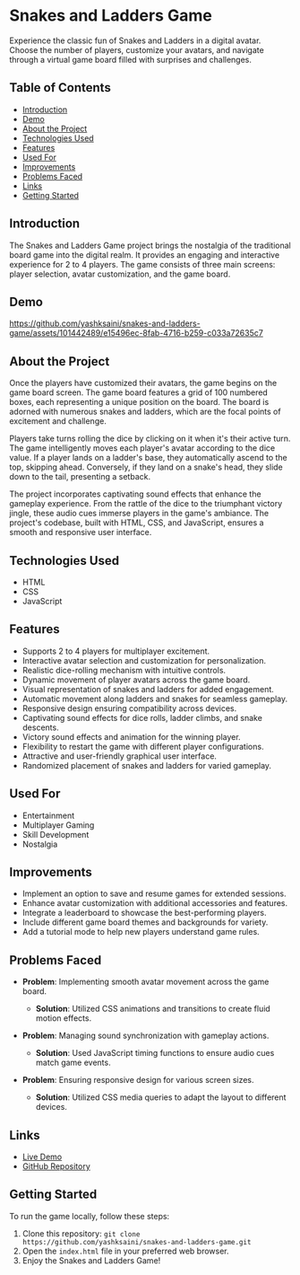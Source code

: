 # Snakes and Ladders Game

Experience the classic fun of Snakes and Ladders in a digital avatar. Choose the number of players, customize your avatars, and navigate through a virtual game board filled with surprises and challenges.

## Table of Contents

- [Introduction](#introduction)
- [Demo](#demo)
- [About the Project](#about-the-project)
- [Technologies Used](#technologies-used)
- [Features](#features)
- [Used For](#used-for)
- [Improvements](#improvements)
- [Problems Faced](#problems-faced)
- [Links](#links)
- [Getting Started](#getting-started)

## Introduction

The Snakes and Ladders Game project brings the nostalgia of the traditional board game into the digital realm. It provides an engaging and interactive experience for 2 to 4 players. The game consists of three main screens: player selection, avatar customization, and the game board.

## Demo


https://github.com/yashksaini/snakes-and-ladders-game/assets/101442489/e15496ec-8fab-4716-b259-c033a72635c7



## About the Project

Once the players have customized their avatars, the game begins on the game board screen. The game board features a grid of 100 numbered boxes, each representing a unique position on the board. The board is adorned with numerous snakes and ladders, which are the focal points of excitement and challenge.

Players take turns rolling the dice by clicking on it when it's their active turn. The game intelligently moves each player's avatar according to the dice value. If a player lands on a ladder's base, they automatically ascend to the top, skipping ahead. Conversely, if they land on a snake's head, they slide down to the tail, presenting a setback.

The project incorporates captivating sound effects that enhance the gameplay experience. From the rattle of the dice to the triumphant victory jingle, these audio cues immerse players in the game's ambiance. The project's codebase, built with HTML, CSS, and JavaScript, ensures a smooth and responsive user interface.

## Technologies Used

- HTML
- CSS
- JavaScript

## Features

- Supports 2 to 4 players for multiplayer excitement.
- Interactive avatar selection and customization for personalization.
- Realistic dice-rolling mechanism with intuitive controls.
- Dynamic movement of player avatars across the game board.
- Visual representation of snakes and ladders for added engagement.
- Automatic movement along ladders and snakes for seamless gameplay.
- Responsive design ensuring compatibility across devices.
- Captivating sound effects for dice rolls, ladder climbs, and snake descents.
- Victory sound effects and animation for the winning player.
- Flexibility to restart the game with different player configurations.
- Attractive and user-friendly graphical user interface.
- Randomized placement of snakes and ladders for varied gameplay.

## Used For

- Entertainment
- Multiplayer Gaming
- Skill Development
- Nostalgia

## Improvements

- Implement an option to save and resume games for extended sessions.
- Enhance avatar customization with additional accessories and features.
- Integrate a leaderboard to showcase the best-performing players.
- Include different game board themes and backgrounds for variety.
- Add a tutorial mode to help new players understand game rules.

## Problems Faced

- **Problem**: Implementing smooth avatar movement across the game board.
  - **Solution**: Utilized CSS animations and transitions to create fluid motion effects.

- **Problem**: Managing sound synchronization with gameplay actions.
  - **Solution**: Used JavaScript timing functions to ensure audio cues match game events.

- **Problem**: Ensuring responsive design for various screen sizes.
  - **Solution**: Utilized CSS media queries to adapt the layout to different devices.

## Links

- [Live Demo](https://snakes-and-ladders-game.netlify.app/)
- [GitHub Repository](https://github.com/yashksaini/snakes-and-ladders-game)

## Getting Started

To run the game locally, follow these steps:

1. Clone this repository: `git clone https://github.com/yashksaini/snakes-and-ladders-game.git`
2. Open the `index.html` file in your preferred web browser.
3. Enjoy the Snakes and Ladders Game!

